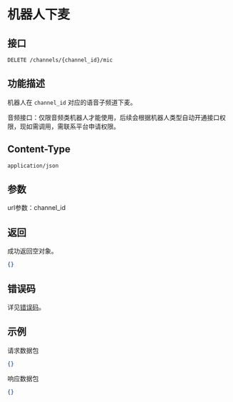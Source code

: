 # 机器人下麦

## 接口

```http
DELETE /channels/{channel_id}/mic
```

## 功能描述

机器人在 `channel_id` 对应的语音子频道下麦。

音频接口：仅限音频类机器人才能使用，后续会根据机器人类型自动开通接口权限，现如需调用，需联系平台申请权限。

## Content-Type

```http
application/json
```

## 参数

url参数：channel_id

## 返回

成功返回空对象。

```json
{}
```

## 错误码

详见[错误码](../../../../openapi/error/error.md)。

## 示例

请求数据包

```json
{}
```

响应数据包

```json
{}
```
